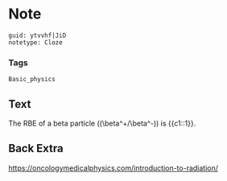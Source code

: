 # Note
```
guid: ytvvhf|JiD
notetype: Cloze
```

### Tags
```
Basic_physics
```

## Text
The RBE of a beta particle (\(\beta^+/\beta^-\)) is {{c1::1}}.

## Back Extra
<a href="https://oncologymedicalphysics.com/introduction-to-radiation/">https://oncologymedicalphysics.com/introduction-to-radiation/</a>
